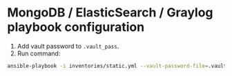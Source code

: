 # MongoDB / ElasticSearch / Graylog playbook configuration

1. Add vault password to `.vault_pass`.
2. Run command:
```bash
ansible-playbook -i inventories/static.yml --vault-password-file=.vault_pass logging.yml
```
